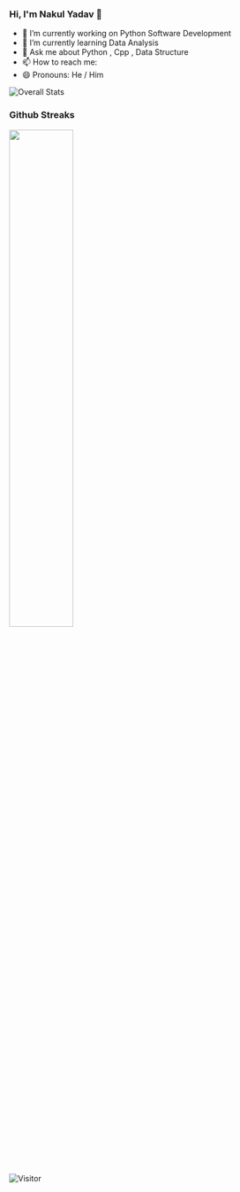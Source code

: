 ### Hi, I'm Nakul Yadav 👋                        

- 🔭 I’m currently working on Python Software Development
- 🌱 I’m currently learning Data Analysis
- 💬 Ask me about Python , Cpp , Data Structure
- 📫 How to reach me: 
- 😄 Pronouns: He / Him

![Overall Stats](https://github-readme-stats.vercel.app/api?username=Nakul1611&count_private=true&show_icons=true&hide=contribs)

### Github Streaks
<img src="https://github-readme-streak-stats.herokuapp.com/?user=Nakul1611&theme=dark" width="48%" >

![Visitor](https://visitor-badge.laobi.icu/badge?page_id=username.repoName)

